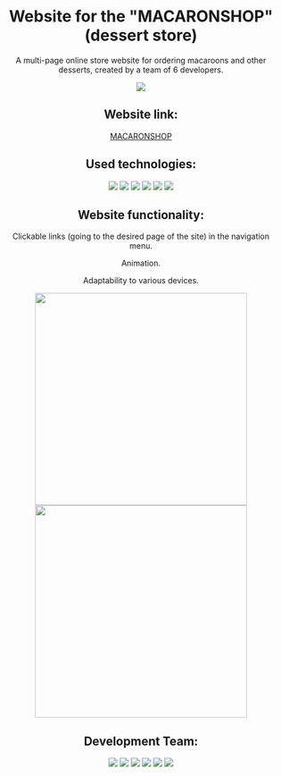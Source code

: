 <div id="header" align="center">
  <h1> Website for the "MACARONSHOP" (dessert store)</h1>
  <p>A multi-page online store website for ordering macaroons and other desserts, created by a team of 6 developers.</p>
  <img src="https://github.com/elencodes/project_macaronshop/blob/main/assets/gif/promo.gif">
  <h2>Website link:</h2>
  <a href="https://elencodes.github.io/project_macaronshop/">MACARONSHOP</a>
  <h2>Used technologies:</h2> 
    <div id=technologies>
      <img src="https://img.shields.io/badge/html5-%23E34F26.svg?style=for-the-badge&logo=html5&logoColor=white">
      <img src="https://img.shields.io/badge/SASS-hotpink.svg?style=for-the-badge&logo=SASS&logoColor=white">
      <img src="https://img.shields.io/badge/css3-%231572B6.svg?style=for-the-badge&logo=css3&logoColor=white">
      <img src="https://img.shields.io/badge/github-%23121011.svg?style=for-the-badge&logo=github&logoColor=white">
      <img src="https://img.shields.io/badge/figma-%23F24E1E.svg?style=for-the-badge&logo=figma&logoColor=white">
      <img src="https://img.shields.io/badge/Notion-%23000000.svg?style=for-the-badge&logo=notion&logoColor=white">
    </div>
  <h2>Website functionality:</h2>
  <p>Clickable links (going to the desired page of the site) in the navigation menu.</p>
  <p>Animation.</p>
  <p>Adaptability to various devices.</p>
  <img src="https://github.com/elencodes/project_macaronshop/blob/main/assets/github/burger-menu-1.png" height="380">
  <img src="https://github.com/elencodes/project_macaronshop/blob/main/assets/github/burger-menu-2.png" height="380">
  <h2>Development Team:</h2>
  <div id=bages>
    <a href="https://github.com/elencodes"><img src="https://img.shields.io/badge/elena-%23B2FCE4?style=for-the-badge&logo=github&logoColor=%23222324"></a>
    <a href="https://github.com/ria-helluva-boss"><img src="https://img.shields.io/badge/victoria-%23FFDD00?style=for-the-badge&logo=github&logoColor=%23222222"></a>
    <a href="https://github.com/MarikaShub"><img src="https://img.shields.io/badge/marina-%239ED5FF?style=for-the-badge&logo=github&logoColor=%23222222"></a>
    <a href="https://github.com/sova0110"><img src="https://img.shields.io/badge/olga-%23CCFF00?style=for-the-badge&logo=github&logoColor=%23222222"></a>
    <a href="https://github.com/MariaKazikaeva"><img src="https://img.shields.io/badge/maria-%23FF90E8?style=for-the-badge&logo=github&logoColor=%23222222"></a>
    <a href="https://github.com/DariaUmipa"><img src="https://img.shields.io/badge/daria-%23BBDDE5?style=for-the-badge&logo=github&logoColor=%23222222"></a>
  </div>
</div>

